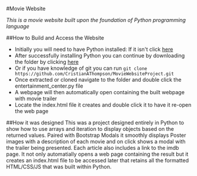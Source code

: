 #Movie Website

*This is a movie website built upon the foundation of Python programming language*

##How to Build and Access the Website
* Initially you will need to have Python installed: If it isn't click [here](https://www.python.org/downloads/)
* After successfully installing Python you can continue by downloading the folder by clicking [here](https://github.com/CristianAThompson/MovieWebsiteProject/archive/gh-pages.zip)
* Or if you have knowledge of git you can run `git clone https://github.com/CristianAThompson/MovieWebsiteProject.git`
* Once extracted or cloned navigate to the folder and double click the entertainment_center.py file
* A webpage will then automatically open containing the built webpage with movie trailer
* Locate the index.html file it creates and double click it to have it re-open the web page

##How it was designed
This was a project designed entirely in Python to show how to use arrays and iteration
to display objects based on the returned values. Paired with Bootstrap Modals it
smoothly displays Poster images with a description of each movie and on click
shows a modal with the trailer being presented. Each article also includes a link
to the imdb page. It not only automatially opens a web page containing the result
but it creates an index.html file to be accessed later that retains all the formatted
HTML/CSS/JS that was built within Python.
